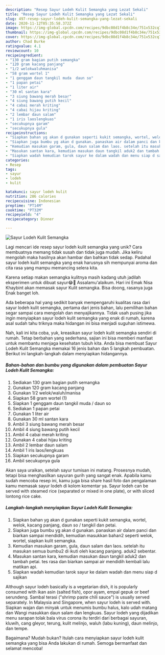 ```yaml
---
description: "Resep Sayur Lodeh Kulit Semangka yang Lezat Sekali"
title: "Resep Sayur Lodeh Kulit Semangka yang Lezat Sekali"
slug: 497-resep-sayur-lodeh-kulit-semangka-yang-lezat-sekali
date: 2020-11-12T05:35:58.372Z
image: https://img-global.cpcdn.com/recipes/9dbc08d1f4b8c34e/751x532cq70/sayur-lodeh-kulit-semangka-foto-resep-utama.jpg
thumbnail: https://img-global.cpcdn.com/recipes/9dbc08d1f4b8c34e/751x532cq70/sayur-lodeh-kulit-semangka-foto-resep-utama.jpg
cover: https://img-global.cpcdn.com/recipes/9dbc08d1f4b8c34e/751x532cq70/sayur-lodeh-kulit-semangka-foto-resep-utama.jpg
author: Chad Burke
ratingvalue: 4.1
reviewcount: 10
recipeingredient:
- "130 gram bagian putih semangka"
- "120 gram kacang panjang"
- "1/2 welokwaluhmanisa"
- "58 gram wortel 1"
- "1 genggam daun tangkil muda  daun so"
- "1 papan petai"
- "1 liter air"
- "30 ml santan kara"
- "3 siung bawang merah besar"
- "4 siung bawang putih kecil"
- "4 cabai merah kriting"
- "4 cabai hijau kriting"
- "2 lembar daun salam"
- "1 iris laoslengkuas"
- "secukupnya garam"
- "secukupnya gula"
recipeinstructions:
- "Siapkan bahan yg akan d gunakan seperti kukit semangka, wortel, welok, kacang panjang, daun so / tangkil dan petai."
- "Siapkan juga bumbu yg akan d gunakan. panaskan air dalam panci dan biarkan sampai mendidih, kemudian masukkan bahan2 seperti welok, wortel, siapkan kulit semangka."
- "Kemudian masukan garam, gula, daun salam dan laos. setelah itu masukan semua bumbu2 di ikuti oleh kacang panjang. aduk2 sebentar."
- "Masukan santan kara, kemudian masukan daun tangkil aduk2 dan tambah petai. tes rasa dan biarkan sampai air mendidih kembali lalu matikan api."
- "Siapkan wadah kemudian tarok sayur ke dalam wadah dan menu siap d sajikan"
categories:
- Resep
tags:
- sayur
- lodeh
- kulit

katakunci: sayur lodeh kulit 
nutrition: 286 calories
recipecuisine: Indonesian
preptime: "PT14M"
cooktime: "PT32M"
recipeyield: "4"
recipecategory: Dinner

---
```



![Sayur Lodeh Kulit Semangka](https://img-global.cpcdn.com/recipes/9dbc08d1f4b8c34e/751x532cq70/sayur-lodeh-kulit-semangka-foto-resep-utama.jpg)

Lagi mencari ide resep sayur lodeh kulit semangka yang unik? Cara membuatnya memang tidak susah dan tidak juga mudah. Jika keliru mengolah maka hasilnya akan hambar dan bahkan tidak sedap. Padahal sayur lodeh kulit semangka yang enak harusnya sih mempunyai aroma dan cita rasa yang mampu memancing selera kita.

Karena setiap makan semangka kulitnya masih kadang utuh jadilah eksperimen untuk dibuat sayur😂🍉 Assalamu&#39;alaikum. Hari ini Emak Nisa Khaybint akan memasak sayur Kulit semangka. Bisa doong, rasanya juga Enak banget loh.

Ada beberapa hal yang sedikit banyak mempengaruhi kualitas rasa dari sayur lodeh kulit semangka, pertama dari jenis bahan, lalu pemilihan bahan segar sampai cara mengolah dan menyajikannya. Tidak usah pusing jika ingin menyiapkan sayur lodeh kulit semangka yang enak di rumah, karena asal sudah tahu triknya maka hidangan ini bisa menjadi suguhan istimewa.


Nah, kali ini kita coba, yuk, kreasikan sayur lodeh kulit semangka sendiri di rumah. Tetap berbahan yang sederhana, sajian ini bisa memberi manfaat untuk membantu menjaga kesehatan tubuh kita. Anda bisa membuat Sayur Lodeh Kulit Semangka memakai 16 jenis bahan dan 5 langkah pembuatan. Berikut ini langkah-langkah dalam menyiapkan hidangannya.

<!--inarticleads1-->

##### Bahan-bahan dan bumbu yang digunakan dalam pembuatan Sayur Lodeh Kulit Semangka:

1. Sediakan 130 gram bagian putih semangka
1. Gunakan 120 gram kacang panjang
1. Gunakan 1/2 welok/waluh/manisa
1. Siapkan 58 gram wortel (1)
1. Siapkan 1 genggam daun tangkil muda / daun so
1. Sediakan 1 papan petai
1. Gunakan 1 liter air
1. Gunakan 30 ml santan kara
1. Ambil 3 siung bawang merah besar
1. Ambil 4 siung bawang putih kecil
1. Ambil 4 cabai merah kriting
1. Gunakan 4 cabai hijau kriting
1. Ambil 2 lembar daun salam
1. Ambil 1 iris laos/lengkuas
1. Siapkan secukupnya garam
1. Ambil secukupnya gula


Akan saya uraikan, setelah sayur tumisan ini matang. Prosesnya mudah, tetapi bisa menghasilkan sayuran gurih yang sangat enak. Apabila kamu sudah mencoba resep ini, kamu juga bisa share hasil foto dan pengalaman kamu memasak sayur lodeh di kolom komentar ya. Sayur lodeh can be served with steamed rice (separated or mixed in one plate), or with sliced lontong rice cake. 

<!--inarticleads2-->

##### Langkah-langkah menyiapkan Sayur Lodeh Kulit Semangka:

1. Siapkan bahan yg akan d gunakan seperti kukit semangka, wortel, welok, kacang panjang, daun so / tangkil dan petai.
1. Siapkan juga bumbu yg akan d gunakan. panaskan air dalam panci dan biarkan sampai mendidih, kemudian masukkan bahan2 seperti welok, wortel, siapkan kulit semangka.
1. Kemudian masukan garam, gula, daun salam dan laos. setelah itu masukan semua bumbu2 di ikuti oleh kacang panjang. aduk2 sebentar.
1. Masukan santan kara, kemudian masukan daun tangkil aduk2 dan tambah petai. tes rasa dan biarkan sampai air mendidih kembali lalu matikan api.
1. Siapkan wadah kemudian tarok sayur ke dalam wadah dan menu siap d sajikan


Although sayur lodeh basically is a vegetarian dish, it is popularly consumed with ikan asin (salted fish), opor ayam, empal gepuk or beef serundeng. Sambal terasi (&#34;shrimp paste chili sauce&#34;) is usually served separately. In Malaysia and Singapore, when sayur lodeh is served with. Siapkan wajan dan minyak untuk menumis bumbu halus, kalo udah matang dan Wangi masukkan daun salam dan lengkuas. Sayur lodeh yang dijadikan menu sarapan tolak bala virus corona itu terdiri dari berbagai sayuran, kluwih, cang gleyor, terung, kulit melinjo, waluh (labu kuning), daun melinjo, dan tempe. 

Bagaimana? Mudah bukan? Itulah cara menyiapkan sayur lodeh kulit semangka yang bisa Anda lakukan di rumah. Semoga bermanfaat dan selamat mencoba!
